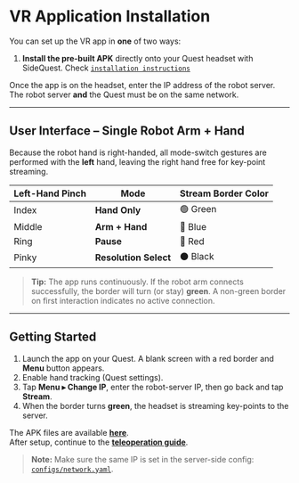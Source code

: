 # VR Application Installation

You can set up the VR app in **one** of two ways:

1. **Install the pre-built APK** directly onto your Quest headset with SideQuest.  Check [`installation instructions`](https://github.com/ARCLab-MIT/BeaVR-app/tree/main/BeaVR-Unity)

Once the app is on the headset, enter the IP address of the robot server. The robot server **and** the Quest must be on the same network.

---

## User Interface – Single Robot Arm + Hand

Because the robot hand is right-handed, all mode-switch gestures are performed with the **left** hand, leaving the right hand free for key-point streaming.

| Left-Hand Pinch | Mode              | Stream Border Color |
| --------------- | ----------------- | ------------------- |
| Index           | **Hand Only**     | 🟢 Green            |
| Middle          | **Arm + Hand**    | 🔵 Blue             |
| Ring            | **Pause**         | 🔴 Red              |
| Pinky           | **Resolution Select** | ⚫ Black        |

> **Tip:** The app runs continuously. If the robot arm connects successfully, the border will turn (or stay) **green**. A non-green border on first interaction indicates no active connection.

---

## Getting Started

1. Launch the app on your Quest. A blank screen with a red border and **Menu** button appears.  
2. Enable hand tracking (Quest settings).  
3. Tap **Menu ▸ Change IP**, enter the robot-server IP, then go back and tap **Stream**.  
4. When the border turns **green**, the headset is streaming key-points to the server.

The APK files are available **[here](/VR/APK/)**.  
After setup, continue to the **[teleoperation guide](/docs/teleop_data_collect.md)**.

> **Note:** Make sure the same IP is set in the server-side config: [`configs/network.yaml`](/configs/network.yaml).
